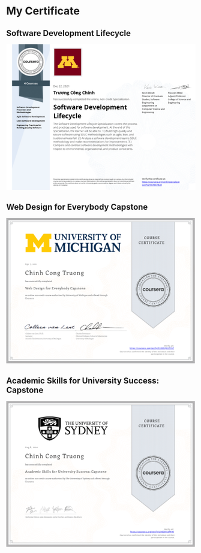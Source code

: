 # My Certificate

## Software Development Lifecycle
![SDLC](https://github.com/ninehnineh/Certificate/blob/4b1c0dc9c0144b44c447dd0608991b329ef62c82/png/SDLC-1.png)
## Web Design for Everybody Capstone
![WEB](https://github.com/ninehnineh/Certificate/blob/714120b813022ced2e3d8e21b239de962b7b27e1/png/Web-1.png)
## Academic Skills for University Success: Capstone
![Aca](https://github.com/ninehnineh/Certificate/blob/714120b813022ced2e3d8e21b239de962b7b27e1/png/academic-1.png)
